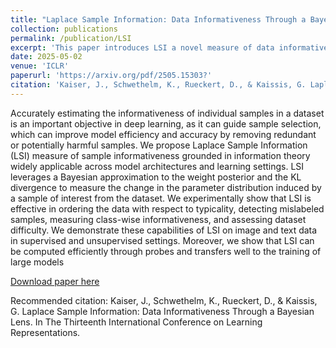 ```yaml
---
title: "Laplace Sample Information: Data Informativeness Through a Bayesian Lens"
collection: publications
permalink: /publication/LSI
excerpt: 'This paper introduces LSI a novel measure of data informativeness founded in information theory.'
date: 2025-05-02
venue: 'ICLR'
paperurl: 'https://arxiv.org/pdf/2505.15303?'
citation: 'Kaiser, J., Schwethelm, K., Rueckert, D., & Kaissis, G. Laplace Sample Information: Data Informativeness Through a Bayesian Lens. In The Thirteenth International Conference on Learning Representations.'
---
```

Accurately estimating the informativeness of individual samples in a dataset is
an important objective in deep learning, as it can guide sample selection, which
can improve model efficiency and accuracy by removing redundant or potentially
harmful samples. We propose Laplace Sample Information (LSI) measure of sample
informativeness grounded in information theory widely applicable across model
architectures and learning settings. LSI leverages a Bayesian approximation to the
weight posterior and the KL divergence to measure the change in the parameter
distribution induced by a sample of interest from the dataset. We experimentally
show that LSI is effective in ordering the data with respect to typicality, detecting
mislabeled samples, measuring class-wise informativeness, and assessing dataset
difficulty. We demonstrate these capabilities of LSI on image and text data in
supervised and unsupervised settings. Moreover, we show that LSI can be computed
efficiently through probes and transfers well to the training of large models

[Download paper here](https://arxiv.org/pdf/2505.15303?)

Recommended citation: 
Kaiser, J., Schwethelm, K., Rueckert, D., & Kaissis, G. 
Laplace Sample Information: Data Informativeness Through a Bayesian Lens. 
In The Thirteenth International Conference on Learning Representations.